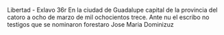 Libertad - Exlavo
36r En la ciudad de Guadalupe capital de la provincia del catoro a
ocho de marzo de mil ochocientos trece. Ante nu el escribo
no testigos que se nominaron forestaro Jose Maria Dominizuz